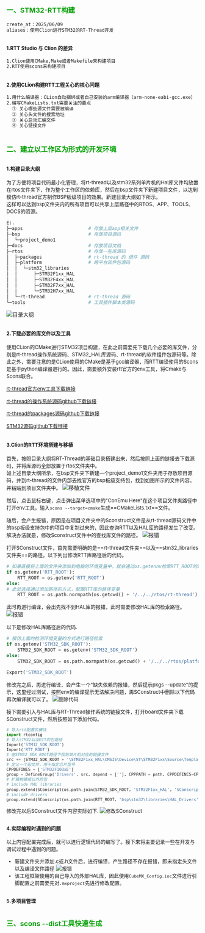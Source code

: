 <style>
.red {
  color: #ff0000;
}
.green {
  color:rgb(10, 162, 10);
}
.blue {
  color:rgb(17, 0, 255);
}
</style>





# <span class="green"><font size=4>一、STM32-RTT构建</font></span>
```bash
create_at：2025/06/09
aliases：使用Clion进行STM32的RT-Thread开发
```
## <font size=2>1.RTT Studio 与 Clion 的差异</font>
```bash
1.Clion使用CMake,Make或者Makefile来构建项目
2.RTT使用scons来构建项目
```
## <font size=2>2.使用CLion构建RTT工程关心的核心问题</font>
```bash
1.用什么编译器：CLion自动捆绑或者自己安装的arm编译器（arm-none-eabi-gcc.exe）
2.编写CMakeLists.txt需要关注的要点
  ① 关心哪些源文件需要被编译 
  ② 关心头文件的搜索地址
  ③ 关心启动汇编文件
  ④ 关心链接文件
```


# <span class="green"><font size=4>二、建立以工作区为形式的开发环境</font></span>
## <font size=2>1.构建目录大纲</font>
<font size=2>为了方便将项目代码最小化管理，将rt-thread以及stm32系列单片机的Hal库文件均放置在rtos文件夹下，作为整个工作区的依赖库，然后在bsp文件夹下新建项目文件，以达到模仿rt-thread官方制作BSP板级项目的效果。新建目录大纲如下所示。<br>这样可以达到bsp文件夹内的所有项目可以共享上层路径中的RTOS、APP、TOOLS、DOCS的资源。</font>
```bash
E:.
├─apps                        # 存放上层app相关文件
├─bsp                         # 存放项目源码
│  └─project_demo1
├─docs                        # 存放项目文档
├─rtos                        # 存放一些库源码
│  ├─packages                 # rt-thread 的 组件 源码
│  ├─platform                 # 跨平台软件包源码
│  │  └─stm32_libraries
│  │      ├─STM32F1xx_HAL
│  │      ├─STM32F4xx_HAL
│  │      ├─STM32F7xx_HAL
│  │      └─STM32H7xx_HAL
│  └─rt-thread                # rt-thread 源码
└─tools                       # 工具插件脚本类源码
```
![目录大纲](./images/CLION1.png)


## <font size=2>2.下载必要的库文件以及工具</font>
<font size=2>使用CLion的CMake进行STM32项目构建，在此之前需要先下载几个必要的库文件，分别是rt-thread操作系统源码、STM32_HAL库源码、rt-thread的软件组件包源码等。除此之外，需要注意的是CLion使用的CMake是基于gcc编译器，而RTT编译使用的Scons是基于python编译器进行的。因此，需要额外安装rtt官方的env工具，将Cmake与Scons联合。</font>

<font size=2>[rt-thread官方env工具下载链接](https://www.rt-thread.org/download.html#download-rt-thread-env-tool "rtt官方链接")

[rt-thread的操作系统源码github下载链接](https://github.com/RT-Thread/rt-thread "github链接")

[rt-thread的packages源码github下载链接](https://github.com/RT-Thread/packages "packages下载链接")

[STM32源码github下载链接](https://github.com/orgs/STMicroelectronics/repositories?type=all
 "packages下载链接")</font>

## <font size=2>3.Clion的RTT环境搭建与移植</font>

<font size=2>首先，按照目录大纲将RT-Thread的基础目录搭建出来，然后按照上面的链接去下载源码，并将库源码全部放置于rtos文件夹中。<br>如上述目录大纲所示，在bsp文件夹下新建一个project_demo1文件夹用于存放项目源码，并到rt-thread的文件内部去找官方的bsp板级支持包，找到如图所示的文件内容，并粘贴到项目文件夹中。</font>
![移植文件](./images/CLION3.png)

<font size=2>然后，点击鼠标右键，点击弹出菜单选项中的"ConEmu Here"在这个项目文件夹路径中打开env工具。输入```scons --target=cmake```生成==CMakeLists.txt==文件。</font>

<font size=2>随后，会产生报错，原因是在项目文件夹中的Sconstruct文件是从rt-thread源码文件中的bsp板级支持包中的项目中复制过来的，因此查询RTT以及HAL库的路径发生了改变。解决办法就是，修改Sconstruct文件中的查找库文件的路径。</font>
![报错](./images/CLION4.png)

<font size=2>打开SConstruct文件，首先需要明确的是==rt-thread文件夹==以及==stm32_libraries文件夹==的路径。以下列出修改RTT库路径后的代码。</font>
```py
# 如果直接将上面的文件夹添加到电脑的环境变量中，就会通过os.getennv检索RTT_ROOT的路径，从而赋值给RTT_ROOT变量
if os.getenv('RTT_ROOT'):
    RTT_ROOT = os.getenv('RTT_ROOT')
else:
# 此处选择通过添加路径的方式，配置RTT库的路径变量
    RTT_ROOT = os.path.normpath(os.getcwd() + '/../../rtos/rt-thread')
```

<font size=2>此时再进行编译，会出先找不到HAL库的报错，此时需要修改HAL库的检索路径。</font>
![报错](./images/CLION5.png)

<font size=2>以下是修改HAL库路径后的代码.</font>
```py
# 模仿上面的检测环境变量的方式进行路径检索
if os.getenv('STM32_SDK_ROOT'):
    STM32_SDK_ROOT = os.getenv('STM32_SDK_ROOT')
else:
    STM32_SDK_ROOT = os.path.normpath(os.getcwd() + '/../../rtos/platform/stm32_libraries')

Export('STM32_SDK_ROOT')
```

<font size=2>修改完之后，再进行编译，会产生一个"缺失依赖的报错，然后提示pkgs --update"的提示，这里经过测试，按照env的编译提示无法解决问题，再SConstruct中删除以下代码再次编译就可以了。
![删除代码](./images/CLION6.png)

<font size=2>接下需要引入与HAL库与RT-Thread操作系统的链接文件，打开board文件夹下载SConstruct文件，然后按照如下添加代码。</font>
```py
# 导入rtt配置的模块
import rtconfig
# 导入STM32以及RTT的包路径
Import('STM32_SDK_ROOT')
Import('RTT_ROOT')
# 在STM32_SDK_ROOT路径下找到单片机对应的链接文件
src += [STM32_SDK_ROOT + '\STM32F1xx_HAL\CMSIS\Device\ST\STM32F1xx\Source\Templates\gcc\startup_stm32f103xe.s']
# 定义一个宏文件，用于指定芯片型号
CPPDEFINES = ['STM32F103xE']
group = DefineGroup('Drivers', src, depend = [''], CPPPATH = path, CPPDEFINES=CPPDEFINES)
# 扩展构建组以外的包
# include HAL libraries
group.extend(SConscript(os.path.join(STM32_SDK_ROOT, 'STM32F1xx_HAL', 'SConscript')))
# include drivers
group.extend(SConscript(os.path.join(RTT_ROOT, 'bsp\stm32\libraries\HAL_Drivers', 'SConscript')))
```
<font size=2>修改完以后SConstruct文件内容实际如下.</font>
![修改SConstruct](./images/CLION7.png)



## <font size=2>4.实际编程时遇到的问题</font>
<font size=2>以上内容配置完成后，就可以进行逻辑代码的编写了。接下来将主要记录一些在开发与调试过程中遇到的问题。</font>
<font size=2>
- 新建文件夹并添加.c或.h文件后，进行编译，产生路径不存在报错，即未指定头文件以及编译文件路径
![报错](./images/ERROR1.png)
- 该工程框架使用的自己导入的外部HAL库，因此使用```CubeMX_Config.ioc```文件进行引脚配置之前需要先对```.mxproject```先进行修改配置。


</font>



## <font size=2>5.多项目管理</font>





# <span class="green"><font size=4>三、scons --dist工具快速生成</font></span>





